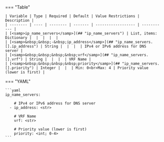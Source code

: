 <!--
  ~ Copyright (c) 2024 Arista Networks, Inc.
  ~ Use of this source code is governed by the Apache License 2.0
  ~ that can be found in the LICENSE file.
  -->
=== "Table"

    | Variable | Type | Required | Default | Value Restrictions | Description |
    | -------- | ---- | -------- | ------- | ------------------ | ----------- |
    | [<samp>ip_name_servers</samp>](## "ip_name_servers") | List, items: Dictionary |  |  |  |  |
    | [<samp>&nbsp;&nbsp;-&nbsp;ip_address</samp>](## "ip_name_servers.[].ip_address") | String |  |  |  | IPv4 or IPv6 address for DNS server |
    | [<samp>&nbsp;&nbsp;&nbsp;&nbsp;vrf</samp>](## "ip_name_servers.[].vrf") | String |  |  |  | VRF Name |
    | [<samp>&nbsp;&nbsp;&nbsp;&nbsp;priority</samp>](## "ip_name_servers.[].priority") | Integer |  |  | Min: 0<br>Max: 4 | Priority value (lower is first) |

=== "YAML"

    ```yaml
    ip_name_servers:

        # IPv4 or IPv6 address for DNS server
      - ip_address: <str>

        # VRF Name
        vrf: <str>

        # Priority value (lower is first)
        priority: <int; 0-4>
    ```

